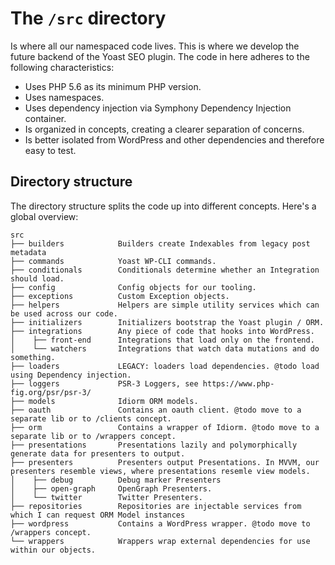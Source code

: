 # The `/src` directory

Is where all our namespaced code lives. This is where we develop the future backend of the Yoast SEO plugin. The code in here adheres to the following characteristics:
- Uses PHP 5.6 as its minimum PHP version.
- Uses namespaces.
- Uses dependency injection via Symphony Dependency Injection container.
- Is organized in concepts, creating a clearer separation of concerns.
- Is better isolated from WordPress and other dependencies and therefore easy to test.

## Directory structure

The directory structure splits the code up into different concepts. Here's a global overview:

```
src
├── builders            Builders create Indexables from legacy post metadata 
├── commands            Yoast WP-CLI commands.
├── conditionals        Conditionals determine whether an Integration should load.
├── config              Config objects for our tooling.
├── exceptions          Custom Exception objects.
├── helpers             Helpers are simple utility services which can be used across our code.
├── initializers        Initializers bootstrap the Yoast plugin / ORM.
├── integrations        Any piece of code that hooks into WordPress.
│    ├── front-end      Integrations that load only on the frontend.
│    └── watchers       Integrations that watch data mutations and do something.
├── loaders             LEGACY: loaders load dependencies. @todo load using Dependency injection.
├── loggers             PSR-3 Loggers, see https://www.php-fig.org/psr/psr-3/
├── models              Idiorm ORM models.
├── oauth               Contains an oauth client. @todo move to a separate lib or to /clients concept.
├── orm                 Contains a wrapper of Idiorm. @todo move to a separate lib or to /wrappers concept.
├── presentations       Presentations lazily and polymorphically generate data for presenters to output.
├── presenters          Presenters output Presentations. In MVVM, our presenters resemble views, where presentations resemle view models.
│    ├── debug          Debug marker Presenters
│    ├── open-graph     OpenGraph Presenters.
│    └── twitter        Twitter Presenters.
├── repositories        Repositories are injectable services from which I can request ORM Model instances
├── wordpress           Contains a WordPress wrapper. @todo move to /wrappers concept.
└── wrappers            Wrappers wrap external dependencies for use within our objects.
```
